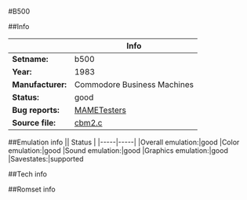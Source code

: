#B500

##Info

||Info|
|-----|-----|
|**Setname:**|b500
|**Year:**|1983
|**Manufacturer:**|Commodore Business Machines
|**Status:**|good
|**Bug reports:**|[MAMETesters](http://mametesters.org/view_all_set.php?type=1&temporary=y&search=cbm2.c)
|**Source file:**|[cbm2.c](https://github.com/mamedev/mame/blob/master/src/mess/drivers/cbm2.c)

##Emulation info
|| Status |
|-----|-----|
|Overall emulation:|good
|Color emulation:|good
|Sound emulation:|good
|Graphics emulation:|good
|Savestates:|supported

##Tech info

##Romset info

<!--- START OF EDITED COMMENT DO NOT TOUCH TEXT ABOVE-->

